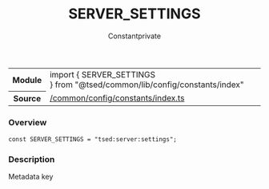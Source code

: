 
<header class="symbol-info-header"><h1 id="server_settings">SERVER_SETTINGS</h1><label class="symbol-info-type-label const">Constant</label><label class="api-type-label private" title="private">private</label></header>
<!-- summary -->
<section class="symbol-info"><table class="is-full-width"><tbody><tr><th>Module</th><td><div class="lang-typescript"><span class="token keyword">import</span> { SERVER_SETTINGS }&nbsp;<span class="token keyword">from</span>&nbsp;<span class="token string">"@tsed/common/lib/config/constants/index"</span></div></td></tr><tr><th>Source</th><td><a href="https://github.com/Romakita/ts-express-decorators/blob/v4.5.0/src//common/config/constants/index.ts#L0-L0">/common/config/constants/index.ts</a></td></tr></tbody></table></section>
<!-- overview -->


### Overview


<pre><code class="typescript-lang "><span class="token keyword">const</span> SERVER_SETTINGS = "tsed<span class="token punctuation">:</span>server<span class="token punctuation">:</span>settings"<span class="token punctuation">;</span></code></pre>


<!-- Parameters -->

<!-- Description -->


### Description

Metadata key

<!-- Members -->

